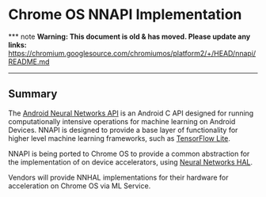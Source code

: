 # Chrome OS NNAPI Implementation

*** note
**Warning: This document is old & has moved.  Please update any links:**<br>
https://chromium.googlesource.com/chromiumos/platform2/+/HEAD/nnapi/README.md
***

## Summary

The [Android Neural Networks API](https://developer.android.com/ndk/guides/neuralnetworks)
is an Android C API designed for running computationally intensive operations
for machine learning on Android Devices. NNAPI is designed to provide a base
layer of functionality for higher level machine learning frameworks, such as
[TensorFlow Lite](https://www.tensorflow.org/lite).

NNAPI is being ported to Chrome OS to provide a common abstraction for the
implementation of on device accelerators, using [Neural Networks HAL](https://source.android.com/devices/neural-networks).

Vendors will provide NNHAL implementations for their hardware for
acceleration on Chrome OS via ML Service.

